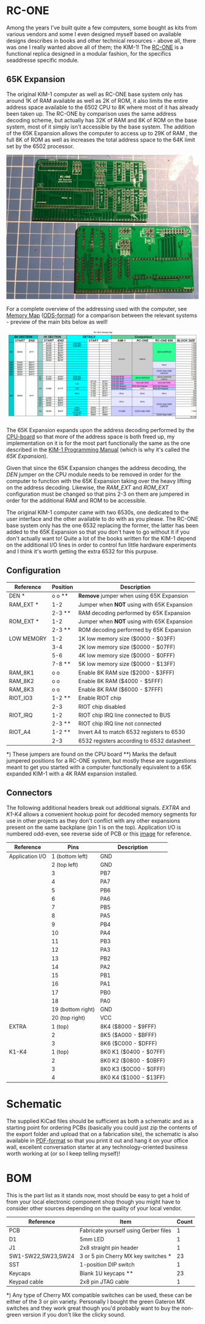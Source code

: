 # RC-ONE

Among the years I've built quite a few computers, some bought as kits from various vendors and some I even designed myself based on available designs describes in books and other technical resources - above all, there was one I really wanted above all of them; the KIM-1! The [RC-ONE](https://github.com/tebl/RC-ONE) is a functional replica designed in a modular fashion, for the specifics seaddresse specific module.

## 65K Expansion
The original KIM-1 computer as well as RC-ONE base system only has around 1K of RAM available as well as 2K of ROM, it also limits the entire address space available to the 6502 CPU to 8K where most of it has already been taken up. The RC-ONE by comparison uses the same address decoding scheme, but actually has 32K of RAM and 8K of ROM on the base system, most of it simply isn't accessible by the base system. The addition of the 65K Expansion allows the computer to access up to 29K of RAM , the full 8K of ROM as well as increases the total address space to the 64K limit set by the 6502 processor.

![65K Expansion](https://github.com/tebl/RC-ONE/raw/master/RC1%2065K%20Expansion/gallery/2019-10-21%2021.01.39.jpg)

For a complete overview of the addressing used with the computer, see [Memory Map](https://github.com/tebl/RC-ONE/raw/master/documentation/memory_map.pdf) ([ODS-format](https://github.com/tebl/RC-ONE/raw/master/documentation/memory_map.ods)) for a comparison between the relevant systems - preview of the main bits below as well!

![Memory Map](https://github.com/tebl/RC-ONE/raw/master/documentation/images/memory_map.PNG)

The 65K Expansion expands upon the address decoding performed by the [CPU-board](https://github.com/tebl/RC-ONE/tree/master/RC1%20CPU) so that more of the address space is both freed up, my implementation on it is for the most part functionally the same as the one described in the [KIM-1 Programming Manual](http://users.telenet.be/kim1-6502/6502/proman.html) (which is why it's called the *65K Expansion*).

Given that since the 65K Expansion changes the address decoding, the *DEN* jumper on the CPU module needs to be removed in order for the computer to function with the 65K Expansion taking over the heavy lifting on the address decoding. Likewise, the *RAM_EXT* and *ROM_EXT* configuration must be changed so that pins 2-3 on them are jumpered in order for the additional RAM and ROM to be accessible.

The original KIM-1 computer came with two 6530s, one dedicated to the user interface and the other available to do with as you please. The RC-ONE base system only has the one 6532 replacing the former, the latter has been added to the 65K Expansion so that you don't have to go without it if you don't actually want to! Quite a lot of the books written for the KIM-1 depend on the additional I/O lines in order to control fun little hardware experiments and I think it's worth getting the extra 6532 for this purpuse.

## Configuration
| Reference  | Position | Description                                              |
| ---------- | -------- | -------------------------------------------------------- |
| DEN     *  | o o **   | **Remove** jumper when using 65K Expansion               |
| RAM_EXT *  | 1-2      | Jumper when **NOT** using with 65K Expansion             |
|            | 2-3 **   | RAM decoding performed by 65K Expansion                  |
| ROM_EXT *  | 1-2      | Jumper when **NOT** using with 65K Expansion             |
|            | 2-3 **   | ROM decoding performed by 65K Expansion                  |
| LOW MEMORY | 1-2      | 1K low memory size ($0000 - $03FF)                       |
|            | 3-4      | 2K low memory size ($0000 - $07FF)                       |
|            | 5-6      | 4K low memory size ($0000 - $0FFF)                       |
|            | 7-8 **   | 5K low memory size ($0000 - $13FF)                       |
| RAM_8K1    | o o      | Enable 8K RAM size ($2000 - $3FFF)                       |
| RAM_8K2    | o o      | Enable 8K RAM ($4000 - $5FFF)                            |
| RAM_8K3    | o o      | Enable 8K RAM ($6000 - $7FFF)                            |
| RIOT_IO3   | 1-2 **   | Enable RIOT chip                                         |
|            | 2-3      | RIOT chip disabled                                       |
| RIOT_IRQ   | 1-2      | RIOT chip IRQ line connected to BUS                      |
|            | 2-3 **   | RIOT chip IRQ line not connected                         |
| RIOT_A4    | 1-2 **   | Invert A4 to match 6532 registers to 6530                |
|            | 2-3      | 6532 registers according to 6532 datasheet               |

*) These jumpers are found on the CPU board
**) Marks the default jumpered positions for a RC-ONE system, but mostly these are suggestions meant to get you started with a computer functionally equivalent to a 65K expanded KIM-1 with a 4K RAM expansion installed.

## Connectors
The following additional headers break out additional signals. *EXTRA* and *K1-K4* allows a convenient hookup point for decoded memory segments for use in other projects as they don't conflict with any other expansions present on the same backplane (pin 1 is on the top). Application I/O is numbered odd-even, see reverse side of PCB or this [image](https://github.com/tebl/RC-ONE/raw/master/RC1%2065K%20Expansion/gallery/application_io.png) for reference.

| Reference       | Pins              | Description                                              |
| --------------- | ----------------- | -------------------------------------------------------- |
| Application I/O | 1 (bottom left)   | GND                                                      |
|                 | 2 (top left)      | GND                                                      |
|                 | 3                 | PB7                                                      |
|                 | 4                 | PA7                                                      |
|                 | 5                 | PB6                                                      |
|                 | 6                 | PA6                                                      |
|                 | 7                 | PB5                                                      |
|                 | 8                 | PA5                                                      |
|                 | 9                 | PB4                                                      |
|                 | 10                | PA4                                                      |
|                 | 11                | PB3                                                      |
|                 | 12                | PA3                                                      |
|                 | 13                | PB2                                                      |
|                 | 14                | PA2                                                      |
|                 | 15                | PB1                                                      |
|                 | 16                | PA1                                                      |
|                 | 17                | PB0                                                      |
|                 | 18                | PA0                                                      |
|                 | 19 (bottom right) | GND                                                      |
|                 | 20 (top right)    | VCC                                                      |
| EXTRA           | 1 (top)           | 8K4    ($8000 - $9FFF)                                   |
|                 | 2                 | 8K5    ($A000 - $BFFF)                                   |
|                 | 3                 | 8K6    ($C000 - $DFFF)                                   |
| K1-K4           | 1 (top)           | 8K0 K1 ($0400 - $07FF)                                   |
|                 | 2                 | 8K0 K2 ($0800 - $0BFF)                                   |
|                 | 3                 | 8K0 K3 ($0C00 - $0FFF)                                   |
|                 | 4                 | 8K0 K4 ($1000 - $13FF)                                   |

# Schematic
The supplied KiCad files should be sufficient as both a schematic and as a starting point for ordering PCBs (basically you could just zip the contents of the export folder and upload that on a fabrication site), the schematic is also available in [PDF-format](https://github.com/tebl/RC-ONE/raw/master/RC1%20Keypad%20MX/export/RC1%20Keypad%20MX.pdf) so that you print it out and hang it on your office wall, excellent conversation starter at any technology-oriented business worth working at (or so I keep telling myself)!

# BOM
This is the part list as it stands now, most should be easy to get a hold of from your local electronic component shop though you might have to consider other sources depending on the quality of your local vendor.

| Reference          | Item                                     | Count |
| ------------------ | ---------------------------------------- | ----- |
| PCB                | Fabricate yourself using Gerber files    |     1 |
| D1                 | 5mm LED                                  |     1 |
| J1                 | 2x8 straight pin header                  |     1 |
| SW1-SW22,SW23,SW24 | 3 or 5 pin Cherry MX key switches *      |    23 |
| SST                | 1-position DIP switch                    |     1 |
| Keycaps            | Blank 1U keycaps **                      |    23 |
| Keypad cable       | 2x8 pin JTAG cable                       |     1 |

*) Any type of Cherry MX compatible switches can be used, these can be either of the 3 or pin variety. Personally I bought the green Gateron MX switches and they work great though you'd probably want to buy the non-green version if you don't like the clicky sound.
